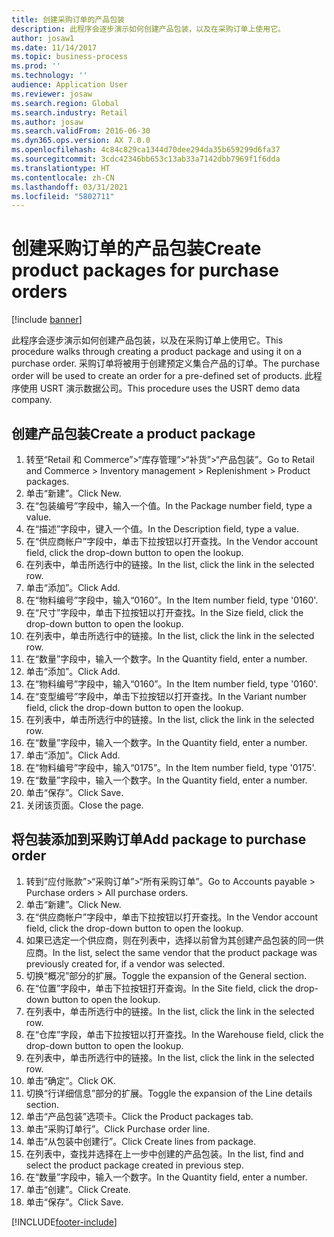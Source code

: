 ```yaml
---
title: 创建采购订单的产品包装
description: 此程序会逐步演示如何创建产品包装，以及在采购订单上使用它。
author: josaw1
ms.date: 11/14/2017
ms.topic: business-process
ms.prod: ''
ms.technology: ''
audience: Application User
ms.reviewer: josaw
ms.search.region: Global
ms.search.industry: Retail
ms.author: josaw
ms.search.validFrom: 2016-06-30
ms.dyn365.ops.version: AX 7.0.0
ms.openlocfilehash: 4c84c829ca1344d70dee294da35b659299d6fa37
ms.sourcegitcommit: 3cdc42346bb653c13ab33a7142dbb7969f1f6dda
ms.translationtype: HT
ms.contentlocale: zh-CN
ms.lasthandoff: 03/31/2021
ms.locfileid: "5802711"
---
```

# <a name="create-product-packages-for-purchase-orders"></a><span data-ttu-id="249a4-103">创建采购订单的产品包装</span><span class="sxs-lookup"><span data-stu-id="249a4-103">Create product packages for purchase orders</span></span>

[!include [banner](../includes/banner.md)]

<span data-ttu-id="249a4-104">此程序会逐步演示如何创建产品包装，以及在采购订单上使用它。</span><span class="sxs-lookup"><span data-stu-id="249a4-104">This procedure walks through creating a product package and using it on a purchase order.</span></span> <span data-ttu-id="249a4-105">采购订单将被用于创建预定义集合产品的订单。</span><span class="sxs-lookup"><span data-stu-id="249a4-105">The purchase order will be used to create an order for a pre-defined set of products.</span></span> <span data-ttu-id="249a4-106">此程序使用 USRT 演示数据公司。</span><span class="sxs-lookup"><span data-stu-id="249a4-106">This procedure uses the USRT demo data company.</span></span>


## <a name="create-a-product-package"></a><span data-ttu-id="249a4-107">创建产品包装</span><span class="sxs-lookup"><span data-stu-id="249a4-107">Create a product package</span></span>
1. <span data-ttu-id="249a4-108">转至“Retail 和 Commerce”>“库存管理”>“补货”>“产品包装”。</span><span class="sxs-lookup"><span data-stu-id="249a4-108">Go to Retail and Commerce > Inventory management > Replenishment > Product packages.</span></span>
2. <span data-ttu-id="249a4-109">单击“新建”。</span><span class="sxs-lookup"><span data-stu-id="249a4-109">Click New.</span></span>
3. <span data-ttu-id="249a4-110">在“包装编号”字段中，输入一个值。</span><span class="sxs-lookup"><span data-stu-id="249a4-110">In the Package number field, type a value.</span></span>
4. <span data-ttu-id="249a4-111">在“描述”字段中，键入一个值。</span><span class="sxs-lookup"><span data-stu-id="249a4-111">In the Description field, type a value.</span></span>
5. <span data-ttu-id="249a4-112">在“供应商帐户”字段中，单击下拉按钮以打开查找。</span><span class="sxs-lookup"><span data-stu-id="249a4-112">In the Vendor account field, click the drop-down button to open the lookup.</span></span>
6. <span data-ttu-id="249a4-113">在列表中，单击所选行中的链接。</span><span class="sxs-lookup"><span data-stu-id="249a4-113">In the list, click the link in the selected row.</span></span>
7. <span data-ttu-id="249a4-114">单击“添加”。</span><span class="sxs-lookup"><span data-stu-id="249a4-114">Click Add.</span></span>
8. <span data-ttu-id="249a4-115">在“物料编号”字段中，输入“0160”。</span><span class="sxs-lookup"><span data-stu-id="249a4-115">In the Item number field, type '0160'.</span></span>
9. <span data-ttu-id="249a4-116">在“尺寸”字段中，单击下拉按钮以打开查找。</span><span class="sxs-lookup"><span data-stu-id="249a4-116">In the Size field, click the drop-down button to open the lookup.</span></span>
10. <span data-ttu-id="249a4-117">在列表中，单击所选行中的链接。</span><span class="sxs-lookup"><span data-stu-id="249a4-117">In the list, click the link in the selected row.</span></span>
11. <span data-ttu-id="249a4-118">在“数量”字段中，输入一个数字。</span><span class="sxs-lookup"><span data-stu-id="249a4-118">In the Quantity field, enter a number.</span></span>
12. <span data-ttu-id="249a4-119">单击“添加”。</span><span class="sxs-lookup"><span data-stu-id="249a4-119">Click Add.</span></span>
13. <span data-ttu-id="249a4-120">在“物料编号”字段中，输入“0160”。</span><span class="sxs-lookup"><span data-stu-id="249a4-120">In the Item number field, type '0160'.</span></span>
14. <span data-ttu-id="249a4-121">在“变型编号”字段中，单击下拉按钮以打开查找。</span><span class="sxs-lookup"><span data-stu-id="249a4-121">In the Variant number field, click the drop-down button to open the lookup.</span></span>
15. <span data-ttu-id="249a4-122">在列表中，单击所选行中的链接。</span><span class="sxs-lookup"><span data-stu-id="249a4-122">In the list, click the link in the selected row.</span></span>
16. <span data-ttu-id="249a4-123">在“数量”字段中，输入一个数字。</span><span class="sxs-lookup"><span data-stu-id="249a4-123">In the Quantity field, enter a number.</span></span>
17. <span data-ttu-id="249a4-124">单击“添加”。</span><span class="sxs-lookup"><span data-stu-id="249a4-124">Click Add.</span></span>
18. <span data-ttu-id="249a4-125">在“物料编号”字段中，输入“0175”。</span><span class="sxs-lookup"><span data-stu-id="249a4-125">In the Item number field, type '0175'.</span></span>
19. <span data-ttu-id="249a4-126">在“数量”字段中，输入一个数字。</span><span class="sxs-lookup"><span data-stu-id="249a4-126">In the Quantity field, enter a number.</span></span>
20. <span data-ttu-id="249a4-127">单击“保存”。</span><span class="sxs-lookup"><span data-stu-id="249a4-127">Click Save.</span></span>
21. <span data-ttu-id="249a4-128">关闭该页面。</span><span class="sxs-lookup"><span data-stu-id="249a4-128">Close the page.</span></span>

## <a name="add-package-to-purchase-order"></a><span data-ttu-id="249a4-129">将包装添加到采购订单</span><span class="sxs-lookup"><span data-stu-id="249a4-129">Add package to purchase order</span></span>
1. <span data-ttu-id="249a4-130">转到“应付账款”>“采购订单”>“所有采购订单”。</span><span class="sxs-lookup"><span data-stu-id="249a4-130">Go to Accounts payable > Purchase orders > All purchase orders.</span></span>
2. <span data-ttu-id="249a4-131">单击“新建”。</span><span class="sxs-lookup"><span data-stu-id="249a4-131">Click New.</span></span>
3. <span data-ttu-id="249a4-132">在“供应商帐户”字段中，单击下拉按钮以打开查找。</span><span class="sxs-lookup"><span data-stu-id="249a4-132">In the Vendor account field, click the drop-down button to open the lookup.</span></span>
4. <span data-ttu-id="249a4-133">如果已选定一个供应商，则在列表中，选择以前曾为其创建产品包装的同一供应商。</span><span class="sxs-lookup"><span data-stu-id="249a4-133">In the list, select the same vendor that the product package was previously created for, if a vendor was selected.</span></span>
5. <span data-ttu-id="249a4-134">切换“概况”部分的扩展。</span><span class="sxs-lookup"><span data-stu-id="249a4-134">Toggle the expansion of the General section.</span></span>
6. <span data-ttu-id="249a4-135">在“位置”字段中，单击下拉按钮打开查询。</span><span class="sxs-lookup"><span data-stu-id="249a4-135">In the Site field, click the drop-down button to open the lookup.</span></span>
7. <span data-ttu-id="249a4-136">在列表中，单击所选行中的链接。</span><span class="sxs-lookup"><span data-stu-id="249a4-136">In the list, click the link in the selected row.</span></span>
8. <span data-ttu-id="249a4-137">在“仓库”字段，单击下拉按钮以打开查找。</span><span class="sxs-lookup"><span data-stu-id="249a4-137">In the Warehouse field, click the drop-down button to open the lookup.</span></span>
9. <span data-ttu-id="249a4-138">在列表中，单击所选行中的链接。</span><span class="sxs-lookup"><span data-stu-id="249a4-138">In the list, click the link in the selected row.</span></span>
10. <span data-ttu-id="249a4-139">单击“确定”。</span><span class="sxs-lookup"><span data-stu-id="249a4-139">Click OK.</span></span>
11. <span data-ttu-id="249a4-140">切换“行详细信息”部分的扩展。</span><span class="sxs-lookup"><span data-stu-id="249a4-140">Toggle the expansion of the Line details section.</span></span>
12. <span data-ttu-id="249a4-141">单击“产品包装”选项卡。</span><span class="sxs-lookup"><span data-stu-id="249a4-141">Click the Product packages tab.</span></span>
13. <span data-ttu-id="249a4-142">单击“采购订单行”。</span><span class="sxs-lookup"><span data-stu-id="249a4-142">Click Purchase order line.</span></span>
14. <span data-ttu-id="249a4-143">单击“从包装中创建行”。</span><span class="sxs-lookup"><span data-stu-id="249a4-143">Click Create lines from package.</span></span>
15. <span data-ttu-id="249a4-144">在列表中，查找并选择在上一步中创建的产品包装。</span><span class="sxs-lookup"><span data-stu-id="249a4-144">In the list, find and select the product package created in previous step.</span></span>
16. <span data-ttu-id="249a4-145">在“数量”字段中，输入一个数字。</span><span class="sxs-lookup"><span data-stu-id="249a4-145">In the Quantity field, enter a number.</span></span>
17. <span data-ttu-id="249a4-146">单击“创建”。</span><span class="sxs-lookup"><span data-stu-id="249a4-146">Click Create.</span></span>
18. <span data-ttu-id="249a4-147">单击“保存”。</span><span class="sxs-lookup"><span data-stu-id="249a4-147">Click Save.</span></span>



[!INCLUDE[footer-include](../../includes/footer-banner.md)]
